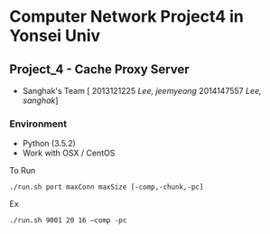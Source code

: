 # Computer Network Project4 in Yonsei Univ

## Project_4 - Cache Proxy Server

* Sanghak's Team [ 2013121225 *Lee, jeemyeong* 2014147557 *Lee, sanghak*]

### Environment

- Python (3.5.2)
- Work with OSX / CentOS

To Run
	
    ./run.sh port maxConn maxSize [-comp,-chunk,-pc]
    

Ex

	./run.sh 9001 20 16 –comp -pc
    
    